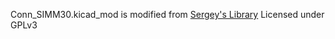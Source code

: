 Conn_SIMM30.kicad_mod is modified from [Sergey's Library](https://github.com/skiselev/my_kicad_library)
Licensed under GPLv3